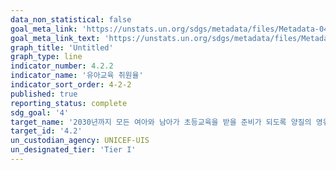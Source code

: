 ```yaml
---
data_non_statistical: false
goal_meta_link: 'https://unstats.un.org/sdgs/metadata/files/Metadata-04-02-02.pdf'
goal_meta_link_text: 'https://unstats.un.org/sdgs/metadata/files/Metadata-04-02-02.pdf'
graph_title: 'Untitled'
graph_type: line
indicator_number: 4.2.2
indicator_name: '유아교육 취원율'
indicator_sort_order: 4-2-2
published: true
reporting_status: complete
sdg_goal: '4'
target_name: '2030년까지 모든 여아와 남아가 초등교육을 받을 준비가 되도록 양질의 영유아 발달 교육, 보육 및 취학 전 교육에 대한 접근을 보장'
target_id: '4.2'
un_custodian_agency: UNICEF-UIS
un_designated_tier: 'Tier I'
---
```

